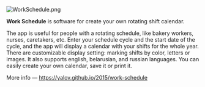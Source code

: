 ![WorkSchedule.png](https://yalov.github.io/images//workschedule-win10-en.png)

**Work Schedule** is software for create your own rotating shift calendar.

The app is useful for people with a rotating schedule, like bakery workers, nurses, caretakers, etc. Enter your schedule cycle and the start date of the cycle, and the app will display a calendar with your shifts for the whole year. There are customizable display setting: marking shifts by color, letters or images. 
It also supports english, belarusian, and russian languages. You can easily create your own calendar, save it or print it.

More info — https://yalov.github.io/2015/work-schedule



